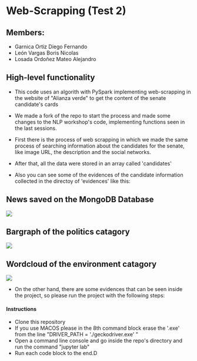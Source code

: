 # Web-Scrapping (Test 2)

## Members:
- Garnica Ortiz Diego Fernando
- León Vargas Boris Nicolas
- Losada Ordoñez Mateo Alejandro


## High-level functionality

- This code uses an algorith with PySpark implementing web-scrapping in the website of "Alianza verde" to get the content of the senate candidate's cards 

- We made a fork of the repo to start the process and made some changes to the NLP workshop's code, implementing functions seen in the last sessions.

- First there is the process of web scrapping in which we made the same process of searching information about the candidates for the senate, like image URL, the description and the social networks.

- After that, all the data were stored in an array called 'candidates'

- Also you can see some of the evidences of the candidate information collected in the directoy of 'evidences' like this:

## News saved on the MongoDB Database
![](./evidences/3.png)

## Bargraph of the politics catagory
![](./evidences/bargraph1.PNG)

## Wordcloud of the environment catagory
![](./evidences/wordcloud3.PNG)

- On the other hand, there are some evidences that can be seen inside the project, so please run the project with the following steps:

#### Instructions

+ Clone this repository
+ If you use MACOS please in the 8th command block erase the '.exe' from the line "DRIVER_PATH = './geckodriver.exe' "
+ Open a command line console and go inside the repo's directory and run the command "jupyter lab"
+ Run each code block to the end.D
